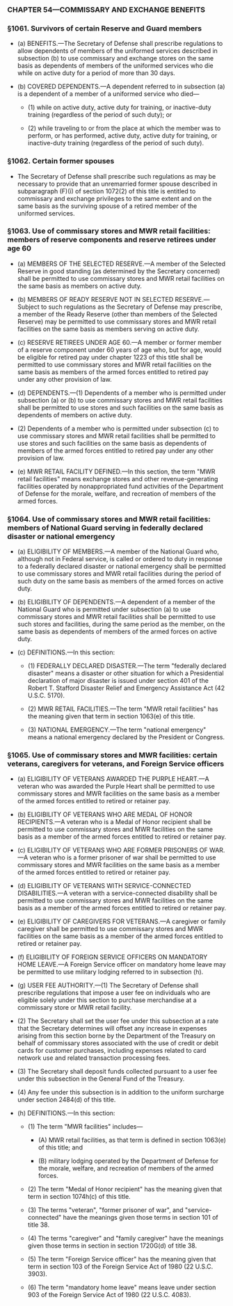 ### **CHAPTER 54—COMMISSARY AND EXCHANGE BENEFITS**

### §1061. Survivors of certain Reserve and Guard members
* (a) BENEFITS.—The Secretary of Defense shall prescribe regulations to allow dependents of members of the uniformed services described in subsection (b) to use commissary and exchange stores on the same basis as dependents of members of the uniformed services who die while on active duty for a period of more than 30 days.

* (b) COVERED DEPENDENTS.—A dependent referred to in subsection (a) is a dependent of a member of a uniformed service who died—

  * (1) while on active duty, active duty for training, or inactive-duty training (regardless of the period of such duty); or

  * (2) while traveling to or from the place at which the member was to perform, or has performed, active duty, active duty for training, or inactive-duty training (regardless of the period of such duty).

### §1062. Certain former spouses
* The Secretary of Defense shall prescribe such regulations as may be necessary to provide that an unremarried former spouse described in subparagraph (F)(i) of section 1072(2) of this title is entitled to commissary and exchange privileges to the same extent and on the same basis as the surviving spouse of a retired member of the uniformed services.

### §1063. Use of commissary stores and MWR retail facilities: members of reserve components and reserve retirees under age 60
* (a) MEMBERS OF THE SELECTED RESERVE.—A member of the Selected Reserve in good standing (as determined by the Secretary concerned) shall be permitted to use commissary stores and MWR retail facilities on the same basis as members on active duty.

* (b) MEMBERS OF READY RESERVE NOT IN SELECTED RESERVE.—Subject to such regulations as the Secretary of Defense may prescribe, a member of the Ready Reserve (other than members of the Selected Reserve) may be permitted to use commissary stores and MWR retail facilities on the same basis as members serving on active duty.

* (c) RESERVE RETIREES UNDER AGE 60.—A member or former member of a reserve component under 60 years of age who, but for age, would be eligible for retired pay under chapter 1223 of this title shall be permitted to use commissary stores and MWR retail facilities on the same basis as members of the armed forces entitled to retired pay under any other provision of law.

* (d) DEPENDENTS.—(1) Dependents of a member who is permitted under subsection (a) or (b) to use commissary stores and MWR retail facilities shall be permitted to use stores and such facilities on the same basis as dependents of members on active duty.

* (2) Dependents of a member who is permitted under subsection (c) to use commissary stores and MWR retail facilities shall be permitted to use stores and such facilities on the same basis as dependents of members of the armed forces entitled to retired pay under any other provision of law.

* (e) MWR RETAIL FACILITY DEFINED.—In this section, the term "MWR retail facilities" means exchange stores and other revenue-generating facilities operated by nonappropriated fund activities of the Department of Defense for the morale, welfare, and recreation of members of the armed forces.

### §1064. Use of commissary stores and MWR retail facilities: members of National Guard serving in federally declared disaster or national emergency
* (a) ELIGIBILITY OF MEMBERS.—A member of the National Guard who, although not in Federal service, is called or ordered to duty in response to a federally declared disaster or national emergency shall be permitted to use commissary stores and MWR retail facilities during the period of such duty on the same basis as members of the armed forces on active duty.

* (b) ELIGIBILITY OF DEPENDENTS.—A dependent of a member of the National Guard who is permitted under subsection (a) to use commissary stores and MWR retail facilities shall be permitted to use such stores and facilities, during the same period as the member, on the same basis as dependents of members of the armed forces on active duty.

* (c) DEFINITIONS.—In this section:

  * (1) FEDERALLY DECLARED DISASTER.—The term "federally declared disaster" means a disaster or other situation for which a Presidential declaration of major disaster is issued under section 401 of the Robert T. Stafford Disaster Relief and Emergency Assistance Act (42 U.S.C. 5170).

  * (2) MWR RETAIL FACILITIES.—The term "MWR retail facilities" has the meaning given that term in section 1063(e) of this title.

  * (3) NATIONAL EMERGENCY.—The term "national emergency" means a national emergency declared by the President or Congress.

### §1065. Use of commissary stores and MWR facilities: certain veterans, caregivers for veterans, and Foreign Service officers
* (a) ELIGIBILITY OF VETERANS AWARDED THE PURPLE HEART.—A veteran who was awarded the Purple Heart shall be permitted to use commissary stores and MWR facilities on the same basis as a member of the armed forces entitled to retired or retainer pay.

* (b) ELIGIBILITY OF VETERANS WHO ARE MEDAL OF HONOR RECIPIENTS.—A veteran who is a Medal of Honor recipient shall be permitted to use commissary stores and MWR facilities on the same basis as a member of the armed forces entitled to retired or retainer pay.

* (c) ELIGIBILITY OF VETERANS WHO ARE FORMER PRISONERS OF WAR.—A veteran who is a former prisoner of war shall be permitted to use commissary stores and MWR facilities on the same basis as a member of the armed forces entitled to retired or retainer pay.

* (d) ELIGIBILITY OF VETERANS WITH SERVICE-CONNECTED DISABILITIES.—A veteran with a service-connected disability shall be permitted to use commissary stores and MWR facilities on the same basis as a member of the armed forces entitled to retired or retainer pay.

* (e) ELIGIBILITY OF CAREGIVERS FOR VETERANS.—A caregiver or family caregiver shall be permitted to use commissary stores and MWR facilities on the same basis as a member of the armed forces entitled to retired or retainer pay.

* (f) ELIGIBILITY OF FOREIGN SERVICE OFFICERS ON MANDATORY HOME LEAVE.—A Foreign Service officer on mandatory home leave may be permitted to use military lodging referred to in subsection (h).

* (g) USER FEE AUTHORITY.—(1) The Secretary of Defense shall prescribe regulations that impose a user fee on individuals who are eligible solely under this section to purchase merchandise at a commissary store or MWR retail facility.

* (2) The Secretary shall set the user fee under this subsection at a rate that the Secretary determines will offset any increase in expenses arising from this section borne by the Department of the Treasury on behalf of commissary stores associated with the use of credit or debit cards for customer purchases, including expenses related to card network use and related transaction processing fees.

* (3) The Secretary shall deposit funds collected pursuant to a user fee under this subsection in the General Fund of the Treasury.

* (4) Any fee under this subsection is in addition to the uniform surcharge under section 2484(d) of this title.

* (h) DEFINITIONS.—In this section:

  * (1) The term "MWR facilities" includes—

    * (A) MWR retail facilities, as that term is defined in section 1063(e) of this title; and

    * (B) military lodging operated by the Department of Defense for the morale, welfare, and recreation of members of the armed forces.


  * (2) The term "Medal of Honor recipient" has the meaning given that term in section 1074h(c) of this title.

  * (3) The terms "veteran", "former prisoner of war", and "service-connected" have the meanings given those terms in section 101 of title 38.

  * (4) The terms "caregiver" and "family caregiver" have the meanings given those terms in section in section 1720G(d) of title 38.

  * (5) The term "Foreign Service officer" has the meaning given that term in section 103 of the Foreign Service Act of 1980 (22 U.S.C. 3903).

  * (6) The term "mandatory home leave" means leave under section 903 of the Foreign Service Act of 1980 (22 U.S.C. 4083).
